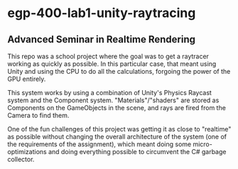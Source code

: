 # egp-400-lab1-unity-raytracing

## Advanced Seminar in Realtime Rendering

This repo was a school project where the goal was to get a raytracer working as quickly as possible. In this particular case, that meant using Unity and using the CPU to do all the calculations, forgoing the power of the GPU entirely.

This system works by using a combination of Unity's Physics Raycast system and the Component system. "Materials"/"shaders" are stored as Components on the GameObjects in the scene, and rays are fired from the Camera to find them.

One of the fun challenges of this project was getting it as close to "realtime" as possible without changing the overall architecture of the system (one of the requirements of the assignment), which meant doing some micro-optimizations and doing everything possible to circumvent the C# garbage collector.
